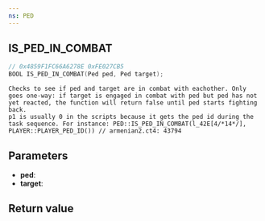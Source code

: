 ```yaml
---
ns: PED
---
```

## IS_PED_IN_COMBAT

```c
// 0x4859F1FC66A6278E 0xFE027CB5
BOOL IS_PED_IN_COMBAT(Ped ped, Ped target);
```

```
Checks to see if ped and target are in combat with eachother. Only goes one-way: if target is engaged in combat with ped but ped has not yet reacted, the function will return false until ped starts fighting back.  
p1 is usually 0 in the scripts because it gets the ped id during the task sequence. For instance: PED::IS_PED_IN_COMBAT(l_42E[4/*14*/], PLAYER::PLAYER_PED_ID()) // armenian2.ct4: 43794  
```

## Parameters
* **ped**: 
* **target**: 

## Return value
